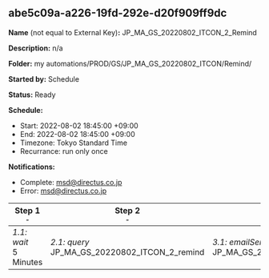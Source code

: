 ## abe5c09a-a226-19fd-292e-d20f909ff9dc

**Name** (not equal to External Key)**:** JP_MA_GS_20220802_ITCON_2_Remind

**Description:** n/a

**Folder:** my automations/PROD/GS/JP_MA_GS_20220802_ITCON/Remind/

**Started by:** Schedule

**Status:** Ready

**Schedule:**

* Start: 2022-08-02 18:45:00 +09:00
* End: 2022-08-02 18:45:00 +09:00
* Timezone: Tokyo Standard Time
* Recurrance: run only once

**Notifications:**

* Complete: msd@directus.co.jp
* Error: msd@directus.co.jp

| Step 1<br>_<small>-</small>_ | Step 2<br>_<small>-</small>_ | Step 3<br>_<small>-</small>_ |
| --- | --- | --- |
| _1.1: wait_<br>5 Minutes | _2.1: query_<br>JP_MA_GS_20220802_ITCON_2_remind | _3.1: emailSend_<br>JP_MA_GS_20220802_ITCON_2_remind |
